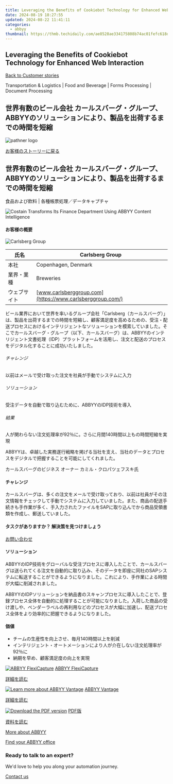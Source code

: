 ```yaml
---
title: Leveraging the Benefits of Cookiebot Technology for Enhanced Web Interaction
date: 2024-08-19 18:27:55
updated: 2024-08-22 11:41:11
categories:
  - abbyy
thumbnail: https://thmb.techidaily.com/ae8528ae334175808b74ac01fefc618d6dd771a5548956162285f37bc39ffc3e.jpeg
---
```


## Leveraging the Benefits of Cookiebot Technology for Enhanced Web Interaction

[Back to Customer stories](https://tools.techidaily.com/abbyy/products/)

Transportation & Logistics | Food and Beverage | Forms Processing | Document Processing

## 世界有数のビール会社 カールスバーグ・グループ、ABBYYのソリューションにより、製品を出荷するまでの時間を短縮

![pathner logo](https://content.abbyy.com/-/media/project/abbyy/abbyy/logos-white/ja/183853.png?h=40&iar=0&w=120)

[お客様のストーリーに戻る](https://tools.techidaily.com/abbyy/products/)

## 世界有数のビール会社 カールスバーグ・グループ、ABBYYのソリューションにより、製品を出荷するまでの時間を短縮

食品および飲料 | 各種帳票処理／データキャプチャ 

![Costain Transforms Its Finance Department Using ABBYY Content Intelligence](https://static4.abbyy.com/abbyycommedia/36081/15063-carlsberg-556x303.png) 

#### お客様の概要

![Carlsberg Group](https://static5.abbyy.com/abbyycommedia/36017/15064-logo-carlsberg-group.png) 

| 氏名     | Carlsberg Group                                           |
| ------ | --------------------------------------------------------- |
| 本社     | Copenhagen, Denmark                                       |
| 業界・業種  | Breweries                                                 |
| ウェブサイト | [www.carlsberggroup.com](https://www.carlsberggroup.com/) |

ビール業界において世界を率いるグループ会社「Carlsberg（カールスバーグ）」は、製品を出荷するまでの時間を短縮し、顧客満足度を高めるための、受注・配送プロセスにおけるインテリジェントなソリューションを模索していました。そこでカールスバーグ・グループ（以下、カールスバーグ）は、ABBYYのインテリジェント文書処理（IDP）プラットフォームを活用し、注文と配送のプロセスをデジタル化することに成功いたしました。

###### チャレンジ

以前はメールで受け取った注文を社員が手動でシステムに入力

###### ソリューション

受注データを自動で取り込むために、ABBYYのIDP技術を導入

###### 結果

人が関わらない注文処理率が92％に。さらに月間140時間以上もの時間短縮を実現

 ABBYYは、卓越した実務遂行戦略を掲げる当社を支え、当社のデータとプロセスをデジタルで把握することを可能にしてくれました。

 カールスバーグのビジネス オーナー カミル・クロパツェフスキ氏

#### チャレンジ

カールスバーグは、多くの注文をメールで受け取っており、以前は社員がその注文情報をチェックして手動でシステムに入力していました。また、商品の配送手続きも手作業が多く、手入力されたファイルをSAPに取り込んでから商品受領書類を作成し、郵送していました。

#### タスクがありますか？ 解決策を見つけましょう

[お問い合わせ](https://tools.techidaily.com/abbyy/products/) 

#### ソリューション

ABBYYのIDP技術をグローバルな受注プロセスに導入したことで、カールスバーグは送られてくる注文を自動的に取り込み、そのデータを即座に同社のSAPシステムに転送することができるようになりました。これにより、手作業による時間が大幅に削減されました。

ABBYYのIDPソリューションを納品書のスキャンプロセスに導入したことで、登録プロセス全体を自動的に処理することが可能になりました。入荷した商品の受け渡しや、ベンダーラベルの再利用などのプロセスが大幅に加速し、配送プロセス全体をより効率的に把握できるようになりました。

#### 価値

   * チームの生産性を向上させ、毎月140時間以上を削減
   * インテリジェント・オートメーションにより人が介在しない注文処理率が92％に
   * 納期を早め、顧客満足度の向上を実現

[![ABBYY FlexiCapture](https://static2.abbyy.com/abbyycommedia/21380/4-flexicapture.jpg)](https://tools.techidaily.com/abbyy/products/) [ABBYY FlexiCapture](https://tools.techidaily.com/abbyy/products/) 

[詳細を読む](https://tools.techidaily.com/abbyy/products/) 

[![Learn more about ABBYY Vantage](https://static2.abbyy.com/abbyycommedia/24337/mailroom_automation_360x162.jpg)](https://tools.techidaily.com/abbyy/products/) [ABBYY Vantage](https://tools.techidaily.com/abbyy/products/) 

[詳細を読む](https://tools.techidaily.com/abbyy/products/) 

[![Download the PDF version](https://static4.abbyy.com/abbyycommedia/36083/15063-carlsberg-360x162.png)](https://static2.abbyy.com/abbyycommedia/36785/carlsberg-group-breweries-case-study-ja.pdf "PDF版") [PDF版](https://static2.abbyy.com/abbyycommedia/36785/carlsberg-group-breweries-case-study-ja.pdf "PDF版") 

[資料を読む](https://static2.abbyy.com/abbyycommedia/36785/carlsberg-group-breweries-case-study-ja.pdf "PDF版") 

[More about ABBYY](https://tools.techidaily.com/abbyy/products/) 

[Find your ABBYY office](https://tools.techidaily.com/abbyy/products/) 

### Ready to talk to an expert?

We'd love to help you along your automation journey.

[Contact us](https://tools.techidaily.com/abbyy/products/)

<ins class="adsbygoogle"
     style="display:block"
     data-ad-format="autorelaxed"
     data-ad-client="ca-pub-7571918770474297"
     data-ad-slot="1223367746"></ins>



<ins class="adsbygoogle"
     style="display:block"
     data-ad-client="ca-pub-7571918770474297"
     data-ad-slot="8358498916"
     data-ad-format="auto"
     data-full-width-responsive="true"></ins>
